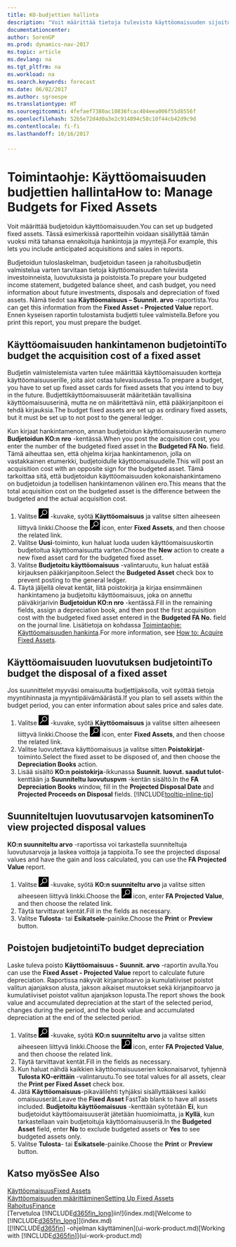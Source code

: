 ```yaml
---
title: KO-budjettien hallinta
description: "Voit määrittää tietoja tulevista käyttöomaisuuden sijoituksista, luovutuksista ja poistoista budjettien ja ennusteiden valmistelussa auttamiseksi."
documentationcenter: 
author: SorenGP
ms.prod: dynamics-nav-2017
ms.topic: article
ms.devlang: na
ms.tgt_pltfrm: na
ms.workload: na
ms.search.keywords: forecast
ms.date: 06/02/2017
ms.author: sgroespe
ms.translationtype: HT
ms.sourcegitcommit: 4fefaef7380ac10836fcac404eea006f55d8556f
ms.openlocfilehash: 52b5e72d4d0a3e2c914894c58c10f44cb42d9c9d
ms.contentlocale: fi-fi
ms.lasthandoff: 10/16/2017

---
```

# <a name="how-to-manage-budgets-for-fixed-assets"></a><span data-ttu-id="68ed8-103">Toimintaohje: Käyttöomaisuuden budjettien hallinta</span><span class="sxs-lookup"><span data-stu-id="68ed8-103">How to: Manage Budgets for Fixed Assets</span></span>
<span data-ttu-id="68ed8-104">Voit määrittää budjetoidun käyttöomaisuuden.</span><span class="sxs-lookup"><span data-stu-id="68ed8-104">You can set up budgeted fixed assets.</span></span> <span data-ttu-id="68ed8-105">Tässä esimerkissä raportteihin voidaan sisällyttää tämän vuoksi mitä tahansa ennakoituja hankintoja ja myyntejä.</span><span class="sxs-lookup"><span data-stu-id="68ed8-105">For example, this lets you include anticipated acquisitions and sales in reports.</span></span>  

<span data-ttu-id="68ed8-106">Budjetoidun tuloslaskelman, budjetoidun taseen ja rahoitusbudjetin valmistelua varten tarvitaan tietoja käyttöomaisuuden tulevista investoinneista, luovutuksista ja poistoista.</span><span class="sxs-lookup"><span data-stu-id="68ed8-106">To prepare your budgeted income statement, budgeted balance sheet, and cash budget, you need information about future investments, disposals and depreciation of fixed assets.</span></span> <span data-ttu-id="68ed8-107">Nämä tiedot saa **Käyttöomaisuus – Suunnit. arvo** -raportista.</span><span class="sxs-lookup"><span data-stu-id="68ed8-107">You can get this information from the **Fixed Asset - Projected Value** report.</span></span> <span data-ttu-id="68ed8-108">Ennen kyseisen raportin tulostamista budjetti tulee valmistella.</span><span class="sxs-lookup"><span data-stu-id="68ed8-108">Before you print this report, you must prepare the budget.</span></span>  

## <a name="to-budget-the-acquisition-cost-of-a-fixed-asset"></a><span data-ttu-id="68ed8-109">Käyttöomaisuuden hankintamenon budjetointi</span><span class="sxs-lookup"><span data-stu-id="68ed8-109">To budget the acquisition cost of a fixed asset</span></span>
<span data-ttu-id="68ed8-110">Budjetin valmistelemista varten tulee määrittää käyttöomaisuuden kortteja käyttöomaisuuserille, joita aiot ostaa tulevaisuudessa.</span><span class="sxs-lookup"><span data-stu-id="68ed8-110">To prepare a budget, you have to set up fixed asset cards for fixed assets that you intend to buy in the future.</span></span> <span data-ttu-id="68ed8-111">Budjettikäyttöomaisuuserät määritetään tavallisina käyttöomaisuuserinä, mutta ne on määritettävä niin, että pääkirjanpitoon ei tehdä kirjauksia.</span><span class="sxs-lookup"><span data-stu-id="68ed8-111">The budget fixed assets are set up as ordinary fixed assets, but it must be set up to not post to the general ledger.</span></span>

<span data-ttu-id="68ed8-112">Kun kirjaat hankintamenon, annan budjetoidun käyttöomaisuuserän numero **Budjetoidun KO:n nro** -kentässä.</span><span class="sxs-lookup"><span data-stu-id="68ed8-112">When you post the acquisition cost, you enter the number of the budgeted fixed asset in the **Budgeted FA No.** field.</span></span> <span data-ttu-id="68ed8-113">Tämä aiheuttaa sen, että ohjelma kirjaa hankintamenon, jolla on vastakkainen etumerkki, budjetoidulle käyttöomaisuudelle.</span><span class="sxs-lookup"><span data-stu-id="68ed8-113">This will post an acquisition cost with an opposite sign for the budgeted asset.</span></span> <span data-ttu-id="68ed8-114">Tämä tarkoittaa sitä, että budjetoidun käyttöomaisuuden kokonaishankintameno on budjetoidun ja todellisen hankintamenon välinen ero.</span><span class="sxs-lookup"><span data-stu-id="68ed8-114">This means that the total acquisition cost on the budgeted asset is the difference between the budgeted and the actual acquisition cost.</span></span>

1. <span data-ttu-id="68ed8-115">Valitse ![Etsi sivu tai raportti](media/ui-search/search_small.png "Etsi sivu tai raportti -kuvake") -kuvake, syötä **Käyttöomaisuus** ja valitse sitten aiheeseen liittyvä linkki.</span><span class="sxs-lookup"><span data-stu-id="68ed8-115">Choose the ![Search for Page or Report](media/ui-search/search_small.png "Search for Page or Report icon") icon, enter **Fixed Assets**, and then choose the related link.</span></span>
2. <span data-ttu-id="68ed8-116">Valitse **Uusi**-toiminto, kun haluat luoda uuden käyttöomaisuuskortin budjetoitua käyttöomaisuutta varten.</span><span class="sxs-lookup"><span data-stu-id="68ed8-116">Choose the **New** action to create a new fixed asset card for the budgeted fixed asset.</span></span>
3. <span data-ttu-id="68ed8-117">Valitse **Budjetoitu käyttöomaisuus** -valintaruutu, kun haluat estää kirjauksen pääkirjanpitoon.</span><span class="sxs-lookup"><span data-stu-id="68ed8-117">Select the **Budgeted Asset** check box to prevent posting to the general ledger.</span></span>
4. <span data-ttu-id="68ed8-118">Täytä jäljellä olevat kentät, liitä poistokirja ja kirjaa ensimmäinen hankintameno ja budjetoitu käyttöomaisuus, joka on annettu päiväkirjarivin **Budjetoidun KO:n nro** -kentässä.</span><span class="sxs-lookup"><span data-stu-id="68ed8-118">Fill in the remaining fields, assign a depreciation book, and then post the first acquisition cost with the budgeted fixed asset entered in the **Budgeted FA No.** field on the journal line.</span></span> <span data-ttu-id="68ed8-119">Lisätietoja on kohdassa [Toimintaohje: Käyttöomaisuuden hankinta](fa-how-acquire.md).</span><span class="sxs-lookup"><span data-stu-id="68ed8-119">For more information, see [How to: Acquire Fixed Assets](fa-how-acquire.md).</span></span>

## <a name="to-budget-the-disposal-of-a-fixed-asset"></a><span data-ttu-id="68ed8-120">Käyttöomaisuuden luovutuksen budjetointi</span><span class="sxs-lookup"><span data-stu-id="68ed8-120">To budget the disposal of a fixed asset</span></span>
<span data-ttu-id="68ed8-121">Jos suunnittelet myyväsi omaisuutta budjettijaksolla, voit syöttää tietoja myyntihinnasta ja myyntipäivämäärästä.</span><span class="sxs-lookup"><span data-stu-id="68ed8-121">If you plan to sell assets within the budget period, you can enter information about sales price and sales date.</span></span>

1. <span data-ttu-id="68ed8-122">Valitse ![Etsi sivu tai raportti](media/ui-search/search_small.png "Etsi sivu tai raportti -kuvake") -kuvake, syötä **Käyttöomaisuus** ja valitse sitten aiheeseen liittyvä linkki.</span><span class="sxs-lookup"><span data-stu-id="68ed8-122">Choose the ![Search for Page or Report](media/ui-search/search_small.png "Search for Page or Report icon") icon, enter **Fixed Assets**, and then choose the related link.</span></span>
2. <span data-ttu-id="68ed8-123">Valitse luovutettava käyttöomaisuus ja valitse sitten **Poistokirjat**-toiminto.</span><span class="sxs-lookup"><span data-stu-id="68ed8-123">Select the fixed asset to be disposed of, and then choose the **Depreciation Books** action.</span></span>
3. <span data-ttu-id="68ed8-124">Lisää sisältö **KO:n poistokirja**-ikkunassa **Suunnit. luovut. saadut tulot**-kenttään ja **Suunniteltu luovutuspvm** -kentän sisältö.</span><span class="sxs-lookup"><span data-stu-id="68ed8-124">In the **FA Depreciation Books** window, fill in the **Projected Disposal Date** and **Projected Proceeds on Disposal** fields.</span></span> [!INCLUDE[tooltip-inline-tip](includes/tooltip-inline-tip_md.md)]

## <a name="to-view-projected-disposal-values"></a><span data-ttu-id="68ed8-125">Suunniteltujen luovutusarvojen katsominen</span><span class="sxs-lookup"><span data-stu-id="68ed8-125">To view projected disposal values</span></span>
<span data-ttu-id="68ed8-126">**KO:n suunniteltu arvo** -raportissa voi tarkastella suunniteltuja luovutusarvoja ja laskea voittoja ja tappioita.</span><span class="sxs-lookup"><span data-stu-id="68ed8-126">To see the projected disposal values and have the gain and loss calculated, you can use the **FA Projected Value** report.</span></span>

1. <span data-ttu-id="68ed8-127">Valitse ![Etsi sivu tai raportti](media/ui-search/search_small.png "Etsi sivu tai raportti -kuvake") -kuvake, syötä **KO:n suunniteltu arvo** ja valitse sitten aiheeseen liittyvä linkki.</span><span class="sxs-lookup"><span data-stu-id="68ed8-127">Choose the ![Search for Page or Report](media/ui-search/search_small.png "Search for Page or Report icon") icon, enter **FA Projected Value**, and then choose the related link.</span></span>
2. <span data-ttu-id="68ed8-128">Täytä tarvittavat kentät.</span><span class="sxs-lookup"><span data-stu-id="68ed8-128">Fill in the fields as necessary.</span></span>
3. <span data-ttu-id="68ed8-129">Valitse **Tulosta**- tai **Esikatsele**-painike.</span><span class="sxs-lookup"><span data-stu-id="68ed8-129">Choose the **Print** or **Preview** button.</span></span>

## <a name="to-budget-depreciation"></a><span data-ttu-id="68ed8-130">Poistojen budjetointi</span><span class="sxs-lookup"><span data-stu-id="68ed8-130">To budget depreciation</span></span>
<span data-ttu-id="68ed8-131">Laske tuleva poisto **Käyttöomaisuus - Suunnit. arvo** -raportin avulla.</span><span class="sxs-lookup"><span data-stu-id="68ed8-131">You can use the **Fixed Asset - Projected Value** report to calculate future depreciation.</span></span> <span data-ttu-id="68ed8-132">Raportissa näkyvät kirjanpitoarvo ja kumulatiiviset poistot valitun ajanjakson alusta, jakson aikaiset muutokset sekä kirjanpitoarvo ja kumulatiiviset poistot valitun ajanjakson lopusta.</span><span class="sxs-lookup"><span data-stu-id="68ed8-132">The report shows the book value and accumulated depreciation at the start of the selected period, changes during the period, and the book value and accumulated depreciation at the end of the selected period.</span></span>

1. <span data-ttu-id="68ed8-133">Valitse ![Etsi sivu tai raportti](media/ui-search/search_small.png "Etsi sivu tai raportti -kuvake") -kuvake, syötä **KO:n suunniteltu arvo** ja valitse sitten aiheeseen liittyvä linkki.</span><span class="sxs-lookup"><span data-stu-id="68ed8-133">Choose the ![Search for Page or Report](media/ui-search/search_small.png "Search for Page or Report icon") icon, enter **FA Projected Value**, and then choose the related link.</span></span>
2. <span data-ttu-id="68ed8-134">Täytä tarvittavat kentät.</span><span class="sxs-lookup"><span data-stu-id="68ed8-134">Fill in the fields as necessary.</span></span>
3. <span data-ttu-id="68ed8-135">Kun haluat nähdä kaikkien käyttöomaisuuserien kokonaisarvot, tyhjennä **Tulosta KO-erittäin** -valintaruutu.</span><span class="sxs-lookup"><span data-stu-id="68ed8-135">To see total values for all assets, clear the **Print per Fixed Asset** check box.</span></span>
4. <span data-ttu-id="68ed8-136">Jätä **Käyttöomaisuus**-pikavälilehti tyhjäksi sisällyttääksesi kaikki omaisuuserät.</span><span class="sxs-lookup"><span data-stu-id="68ed8-136">Leave the **Fixed Asset** FastTab blank to have all assets included.</span></span> <span data-ttu-id="68ed8-137">**Budjetoitu käyttöomaisuus** -kenttään syötetään **Ei**, kun budjetoidut käyttöomaisuuserät jätetään huomioimatta, ja **Kyllä**, kun tarkastellaan vain budjetoituja käyttöomaisuuseriä.</span><span class="sxs-lookup"><span data-stu-id="68ed8-137">In the **Budgeted Asset** field, enter **No** to exclude budgeted assets or **Yes** to see budgeted assets only.</span></span>
5. <span data-ttu-id="68ed8-138">Valitse **Tulosta**- tai **Esikatsele**-painike.</span><span class="sxs-lookup"><span data-stu-id="68ed8-138">Choose the **Print** or **Preview** button.</span></span>

## <a name="see-also"></a><span data-ttu-id="68ed8-139">Katso myös</span><span class="sxs-lookup"><span data-stu-id="68ed8-139">See Also</span></span>
[<span data-ttu-id="68ed8-140">Käyttöomaisuus</span><span class="sxs-lookup"><span data-stu-id="68ed8-140">Fixed Assets</span></span>](fa-manage.md)  
[<span data-ttu-id="68ed8-141">Käyttöomaisuuden määrittäminen</span><span class="sxs-lookup"><span data-stu-id="68ed8-141">Setting Up Fixed Assets</span></span>](fa-setup.md)  
[<span data-ttu-id="68ed8-142">Rahoitus</span><span class="sxs-lookup"><span data-stu-id="68ed8-142">Finance</span></span>](finance.md)  
<span data-ttu-id="68ed8-143">[Tervetuloa [!INCLUDE[d365fin_long](includes/d365fin_long_md.md)]iin!](index.md)</span><span class="sxs-lookup"><span data-stu-id="68ed8-143">[Welcome to [!INCLUDE[d365fin_long](includes/d365fin_long_md.md)]](index.md)</span></span>  
<span data-ttu-id="68ed8-144">[[!INCLUDE[d365fin](includes/d365fin_md.md)] -ohjelman käyttäminen](ui-work-product.md)</span><span class="sxs-lookup"><span data-stu-id="68ed8-144">[Working with [!INCLUDE[d365fin](includes/d365fin_md.md)]](ui-work-product.md)</span></span>


